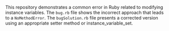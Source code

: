 This repository demonstrates a common error in Ruby related to modifying instance variables. The `bug.rb` file shows the incorrect approach that leads to a `NoMethodError`. The `bugSolution.rb` file presents a corrected version using an appropriate setter method or instance_variable_set.